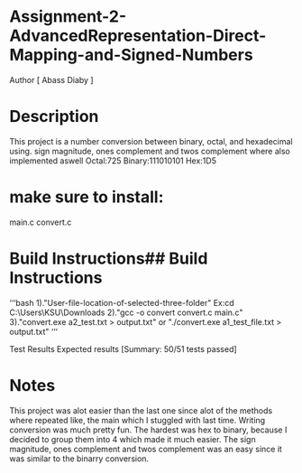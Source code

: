 # Assignment-2-AdvancedRepresentation-Direct-Mapping-and-Signed-Numbers
Author
[ Abass Diaby ]

# Description
This project is a number conversion between binary, octal, and hexadecimal using. sign magnitude, ones complement and twos complement where also implemented aswell
Octal:725
Binary:111010101
Hex:1D5

# make sure to install: 
main.c 
convert.c

# Build Instructions## Build Instructions
‘‘‘bash 
1)."User-file-location-of-selected-three-folder" Ex:cd C:\Users\KSU\Downloads 
2)."gcc -o convert convert.c main.c" 
3)."convert.exe a2_test.txt > output.txt" or "./convert.exe a1_test_file.txt > output.txt" 
‘‘‘

Test Results
Expected results [Summary: 50/51 tests passed]

# Notes
This project was alot easier than the last one since alot of the methods where repeated like, the main which I stuggled with last time. Writing conversion was much pretty fun. The hardest was hex to binary, because I decided to group them into 4 which made it much easier. The sign magnitude, ones complement and twos complement was an easy since it was similar to the binarry conversion.
